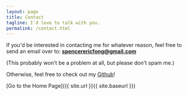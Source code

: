 ```yaml
---
layout: page
title: Contact
tagline: I'd love to talk with you.
permalink: /contact.html
---
```


If you'd be interested in contacting me for whatever reason, feel free to send an email over to: **spencerericfong@gmail.com**

(This probably won't be a problem at all, but please don't spam me.)


Otherwise, feel free to check out my [Github](https://github.com/spencerericfong)!


[Go to the Home Page]({{ site.url }}{{ site.baseurl }})
